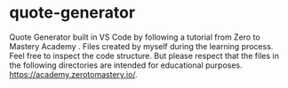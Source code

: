 # quote-generator
Quote Generator built in VS Code by following a tutorial from Zero to Mastery Academy .
Files created by myself during the learning process.
Feel free to inspect the code structure.
But please respect that the files in the following directories are intended for educational purposes.
https://academy.zerotomastery.io/.

